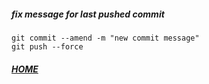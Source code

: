 ##### fix message for last pushed commit
```shell script
git commit --amend -m "new commit message"
git push --force
```

##### [HOME](./../../../README.md)